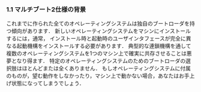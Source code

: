 ### 1.1 マルチブート2仕様の背景

これまでに作られた全てのオペレーティングシステムは独自のブートローダを持つ傾向があります．
新しいオペレーティングシステムをマシンにインストールするには，通常，
インストール時と起動時のユーザインタフェースが完全に異なる起動機構をインストールする必要があります．
典型的な連鎖機構を通して複数のオペレーティングシステムを1つのマシン上で確実に共存させることは悪夢となり得ます．
特定のオペレーティングシステムのためのブートローダの選択肢はほとんどまたは全くありません．
もしオペレーティングシステムに付属のものが，望む動作をしなかったり，マシン上で動かない場合，あなたはお手上げ状態になってしまうでしょう．
